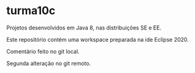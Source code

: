 # turma10c
Projetos desenvolvidos em Java 8, nas distribuições SE e EE.

Este repositório contém uma workspace preparada na ide Eclipse 2020.


Comentário feito no git local.

Segunda alteração no git remoto.
